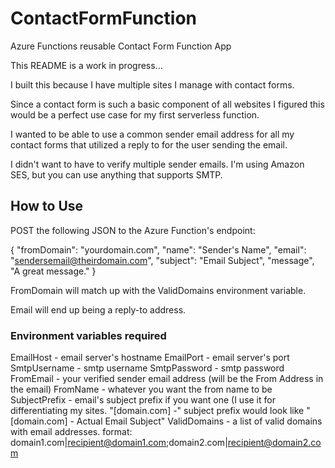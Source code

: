 # ContactFormFunction
Azure Functions reusable Contact Form Function App

This README is a work in progress...

I built this because I have multiple sites I manage with contact forms. 

Since a contact form is such a basic component of all websites I figured this would be a perfect use case for my first serverless function.

I wanted to be able to use a common sender email address for all my contact forms that utilized a reply to for the user sending the email.

I didn't want to have to verify multiple sender emails. I'm using Amazon SES, but you can use anything that supports SMTP.

## How to Use

POST the following JSON to the Azure Function's endpoint:

{
	"fromDomain": "yourdomain.com",
	"name": "Sender's Name",
  "email": "sendersemail@theirdomain.com",
  "subject": "Email Subject",
  "message", "A great message."
}

FromDomain will match up with the ValidDomains environment variable.

Email will end up being a reply-to address.

### Environment variables required

EmailHost - email server's hostname 
EmailPort - email server's port
SmtpUsername - smtp username
SmtpPassword - smtp password
FromEmail - your verified sender email address (will be the From Address in the email)
FromName - whatever you want the from name to be
SubjectPrefix - email's subject prefix if you want one (I use it for differentiating my sites. "[domain.com] -" subject prefix would look like "[domain.com] - Actual Email Subject"
ValidDomains - a list of valid domains with email addresses. format: domain1.com|recipient@domain1.com;domain2.com|recipient@domain2.com
